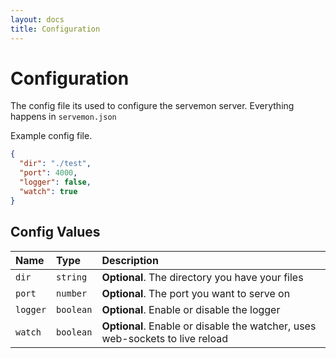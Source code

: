 ```yaml
---
layout: docs
title: Configuration
---
```


# Configuration

The config file its used to configure the servemon server. Everything happens in `servemon.json`

Example config file.

```json
{
  "dir": "./test",
  "port": 4000,
  "logger": false,
  "watch": true
}
```

## Config Values


| Name     | Type      | Description                                                                  |
| :------- | :-------- | :--------------------------------------------------------------------------- |
| `dir`    | `string`  | **Optional**. The directory you have your files                              |
| `port`   | `number`  | **Optional**. The port you want to serve on                                  |
| `logger` | `boolean` | **Optional**. Enable or disable the logger                                   |
| `watch`  | `boolean` | **Optional**. Enable or disable the watcher, uses web-sockets to live reload |
